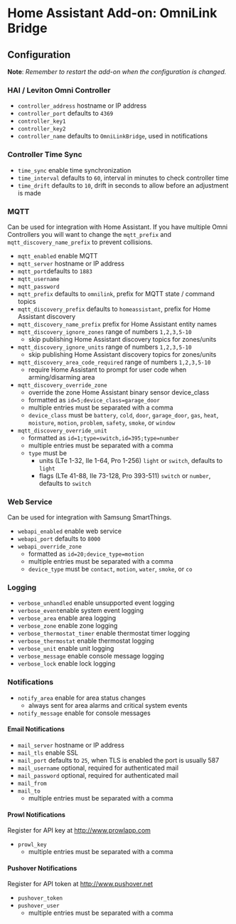 # Home Assistant Add-on: OmniLink Bridge

## Configuration
**Note**: _Remember to restart the add-on when the configuration is changed._

### HAI / Leviton Omni Controller
- `controller_address` hostname or IP address
- `controller_port` defaults to `4369`
- `controller_key1`
- `controller_key2`
- `controller_name` defaults to `OmniLinkBridge`, used in notifications

### Controller Time Sync
- `time_sync` enable time synchronization
- `time_interval` defaults to `60`, interval in minutes to check controller time
- `time_drift` defaults to `10`, drift in seconds to allow before an adjustment is made

### MQTT
Can be used for integration with Home Assistant. If you have multiple Omni Controllers you will want to change the `mqtt_prefix` and `mqtt_discovery_name_prefix` to prevent collisions.
- `mqtt_enabled` enable MQTT
- `mqtt_server` hostname or IP address
- `mqtt_port`defaults to `1883`
- `mqtt_username`
- `mqtt_password`
- `mqtt_prefix` defaults to `omnilink`, prefix for MQTT state / command topics
- `mqtt_discovery_prefix` defaults to `homeassistant`, prefix for Home Assistant discovery
- `mqtt_discovery_name_prefix` prefix for Home Assistant entity names
- `mqtt_discovery_ignore_zones` range of numbers `1,2,3,5-10`
  - skip publishing Home Assistant discovery topics for zones/units
- `mqtt_discovery_ignore_units` range of numbers `1,2,3,5-10`
  - skip publishing Home Assistant discovery topics for zones/units
- `mqtt_discovery_area_code_required`  range of numbers `1,2,3,5-10`
  - require Home Assistant to prompt for user code when arming/disarming area
- `mqtt_discovery_override_zone`
  - override the zone Home Assistant binary sensor device_class
  - formatted as `id=5;device_class=garage_door`
  - multiple entries must be separated with a comma
  - `device_class` must be `battery`, `cold`, `door`, `garage_door`, `gas`, `heat`, `moisture`, `motion`, `problem`, `safety`, `smoke`, or `window`
- `mqtt_discovery_override_unit`
  - formatted as `id=1;type=switch,id=395;type=number`
  - multiple entries must be separated with a comma
  - `type` must be
    - units (LTe 1-32, IIe 1-64, Pro 1-256) `light` or `switch`, defaults to `light`
    - flags (LTe 41-88, IIe 73-128, Pro 393-511) `switch` or `number`, defaults to `switch`

### Web Service
Can be used for integration with Samsung SmartThings.
- `webapi_enabled` enable web service
- `webapi_port` defaults to `8000`
- `webapi_override_zone`
  - formatted as `id=20;device_type=motion`
  - multiple entries must be separated with a comma
  - `device_type` must be `contact`, `motion`, `water`, `smoke`, or `co`

### Logging
- `verbose_unhandled` enable unsupported event logging
- `verbose_event`enable system event logging
- `verbose_area` enable area logging
- `verbose_zone` enable zone logging
- `verbose_thermostat_timer` enable thermostat timer logging
- `verbose_thermostat` enable thermostat logging
- `verbose_unit` enable unit logging
- `verbose_message` enable console message logging
- `verbose_lock` enable lock logging

### Notifications
- `notify_area` enable for area status changes
  - always sent for area alarms and critical system events
- `notify_message` enable for console messages

#### Email Notifications
- `mail_server` hostname or IP address
- `mail_tls` enable SSL
- `mail_port` defaults to `25`, when TLS is enabled the port is usually 587
- `mail_username` optional, required for authenticated mail
- `mail_password` optional, required for authenticated mail
- `mail_from`
- `mail_to`
  - multiple entries must be separated with a comma

#### Prowl Notifications
Register for API key at http://www.prowlapp.com
- `prowl_key`
  - multiple entries must be separated with a comma

#### Pushover Notifications
Register for API token at http://www.pushover.net
- `pushover_token`
- `pushover_user`
  - multiple entries must be separated with a comma